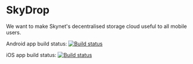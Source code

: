 # SkyDrop

We want to make Skynet's decentralised storage cloud useful to all mobile users.

Android app build status:
  [![Build status](https://build.appcenter.ms/v0.1/apps/1cd210b4-00be-4c63-a322-2afc2db6b603/branches/main/badge)](https://appcenter.ms)
  
iOS app build status:
  [![Build status](https://build.appcenter.ms/v0.1/apps/7d69bbc9-723d-4bb1-b62f-4c2890c8ab45/branches/main/badge)](https://appcenter.ms)
